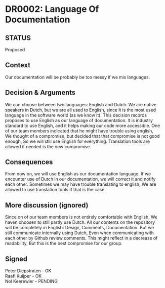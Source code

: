 # DR0002: Language Of Documentation
## STATUS
Proposed

## Context
Our documentation will be probably be too messy if we mix languages.

## Decision & Arguments
We can choose between two languages: English and Dutch.
We are native speakers in Dutch, but we are all used to English,
since it is the most used language in the software world (as we know it).
This decision records proposes to use English as our language of documentation.
It is industry standard to use English, and it helps making our code more accessible.
One of our team members indicated that he might have trouble using english,
We thought of a compromise, but decided that that compromise is not good enough,
So we will still use English for everything.
Translation tools are allowed if needed is the new compromise.

## Consequences
From now on, we will use English as our documentation language.
If we encounter use of Dutch in our documentation, we will correct
it and notify each other.
Sometimes we may have trouble translating to english, 
We are allowed to use translation tools if that is the case.

## More discussion (ignored)
Since on of our team members is not entirely comfortable with English, 
We haven choosen to still partly use Dutch.
All our contents on the repository will be completely in English:
Design, Comments, Documentation.
But we still communicate internally using Dutch,
Even when communicating with each other by Github review comments.
This might reflect in a decrease of readability,
But this is the best compromise for our group.


## Signed
Peter Diepstraten - OK  
Raafi Kuijper - OK  
Nol Keerewier - PENDING  

